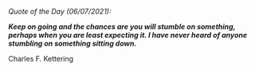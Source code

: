 *Quote of the Day (06/07/2021):*

_**Keep on going and the chances are you will stumble on something, perhaps when you are least expecting it. I have never heard of anyone stumbling on something sitting down.**_

Charles F. Kettering